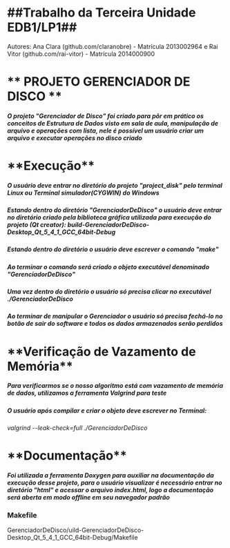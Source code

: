 <h1>##Trabalho da Terceira Unidade EDB1/LP1##</h1>
Autores: Ana Clara (github.com/claranobre) - Matrícula 2013002964 e Rai Vitor (github.com/rai-vitor) - Matrícula 2014000900

<h1>** PROJETO GERENCIADOR DE DISCO **</h1>

<h5>O projeto "Gerenciador de Disco" foi criado para pôr em prático os conceitos de Estrutura de Dados visto em sala de aula, manipulação de arquivo e operações com lista, nele é possível um usuário criar um arquivo e executar operações no disco criado</h5>

<h1>**Execução**</h1>

<h5>O usuário deve entrar no diretório do projeto "project_disk" pelo terminal Linux ou Terminal simulador(CYGWIN) do Windows</h5>
<h5>Estando dentro do diretório "GerenciadorDeDisco" o usuário deve entrar no diretório criado pela biblioteca gráfica utilizada para execução do projeto (Qt creator):
	build-GerenciadorDeDisco-Desktop_Qt_5_4_1_GCC_64bit-Debug </h5>
<h5>Estando dentro do diretório o usuário deve escrever o comando "make"</h5>
<h5>Ao terminar o comando será criado o objeto executável denominado "GerenciadorDeDisco"</h5>
<h5>Uma vez dentro do diretório o usuário só precisa clicar no executável ./GerenciadorDeDisco</h5>
<h5>Ao terminar de manipular o Gerenciador o usuário só precisa fechá-lo no botão de sair do software e todos os dados armazenados serão perdidos</h5>

<h1>**Verificação de Vazamento de Memória** </h1>

<h5>Para verificarmos se o nosso algoritmo está com vazamento de memória de dados, utilizamos a ferramenta Valgrind para teste</h5>
<h5>O usuário após compilar e criar o objeto deve escrever no Terminal:</h5>

*valgrind --leak-check=full ./GerenciadorDeDisco*

<h1>**Documentação**</h1>

<h5> Foi utilizada a ferramenta Doxygen para auxiliar na documentação da execução desse projeto, para o usuário visualizar é necessário entrar no diretório "html" e acessar o arquivo index.html, logo a documentação será aberta em modo offline em seu navegador padrão</h5>

### Makefile ###
GerenciadorDeDisco/uild-GerenciadorDeDisco-Desktop_Qt_5_4_1_GCC_64bit-Debug/Makefile
